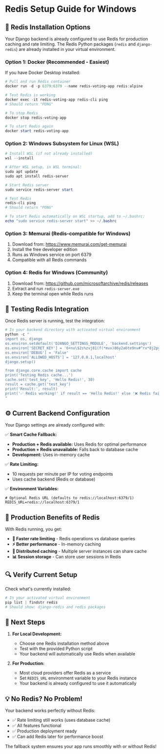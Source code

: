 # Redis Setup Guide for Windows

## 🔧 **Redis Installation Options**

Your Django backend is already configured to use Redis for production caching and rate limiting. The Redis Python packages (`redis` and `django-redis`) are already installed in your virtual environment.

### **Option 1: Docker (Recommended - Easiest)**

If you have Docker Desktop installed:

```powershell
# Pull and run Redis container
docker run -d -p 6379:6379 --name redis-voting-app redis:alpine

# Test Redis is working
docker exec -it redis-voting-app redis-cli ping
# Should return "PONG"

# To stop Redis
docker stop redis-voting-app

# To start Redis again
docker start redis-voting-app
```

### **Option 2: Windows Subsystem for Linux (WSL)**

```powershell
# Install WSL (if not already installed)
wsl --install

# After WSL setup, in WSL terminal:
sudo apt update
sudo apt install redis-server

# Start Redis server
sudo service redis-server start

# Test Redis
redis-cli ping
# Should return "PONG"

# To start Redis automatically on WSL startup, add to ~/.bashrc:
echo "sudo service redis-server start" >> ~/.bashrc
```

### **Option 3: Memurai (Redis-compatible for Windows)**

1. Download from: https://www.memurai.com/get-memurai
2. Install the free developer edition
3. Runs as Windows service on port 6379
4. Compatible with all Redis commands

### **Option 4: Redis for Windows (Community)**

1. Download from: https://github.com/microsoftarchive/redis/releases
2. Extract and run `redis-server.exe`
3. Keep the terminal open while Redis runs

## 🧪 **Testing Redis Integration**

Once Redis server is running, test the integration:

```powershell
# In your backend directory with activated virtual environment
python -c "
import os, django
os.environ.setdefault('DJANGO_SETTINGS_MODULE', 'backend.settings')
os.environ['SECRET_KEY'] = '6+nu\$2s%zvj81(f(*mvx)86y2a6te9nv#^rx*8j2py^oxa40he'
os.environ['DEBUG'] = 'False'
os.environ['ALLOWED_HOSTS'] = '127.0.0.1,localhost'
django.setup()

from django.core.cache import cache
print('Testing Redis cache...')
cache.set('test_key', 'Hello Redis!', 30)
result = cache.get('test_key')
print('Result:', result)
print('✅ Redis working!' if result == 'Hello Redis!' else '❌ Redis failed')
"
```

## ⚙️ **Current Backend Configuration**

Your Django settings are already configured with:

✅ **Smart Cache Fallback:**
- **Production + Redis available:** Uses Redis for optimal performance
- **Production + Redis unavailable:** Falls back to database cache
- **Development:** Uses in-memory cache

✅ **Rate Limiting:**
- 10 requests per minute per IP for voting endpoints
- Uses cache backend (Redis or database)

✅ **Environment Variables:**
```env
# Optional Redis URL (defaults to redis://localhost:6379/1)
REDIS_URL=redis://localhost:6379/1
```

## 🚀 **Production Benefits of Redis**

With Redis running, you get:

- **🏃 Faster rate limiting** - Redis operations vs database queries
- **⚡ Better performance** - In-memory caching
- **🔄 Distributed caching** - Multiple server instances can share cache
- **📊 Session storage** - Can store user sessions in Redis

## 🔍 **Verify Current Setup**

Check what's currently installed:

```powershell
# In your activated virtual environment
pip list | findstr redis
# Should show: django-redis and redis packages
```

## 🎯 **Next Steps**

1. **For Local Development:**
   - Choose one Redis installation method above
   - Test with the provided Python script
   - Your backend will automatically use Redis when available

2. **For Production:**
   - Most cloud providers offer Redis as a service
   - Set `REDIS_URL` environment variable to your Redis instance
   - Your backend is already configured to use it automatically

## 💡 **No Redis? No Problem!**

Your backend works perfectly without Redis:
- ✅ Rate limiting still works (uses database cache)
- ✅ All features functional
- ✅ Production deployment ready
- ✅ Can add Redis later for performance boost

The fallback system ensures your app runs smoothly with or without Redis!
